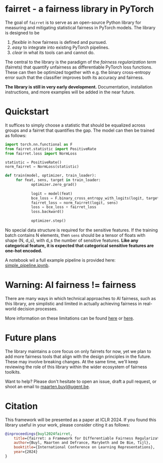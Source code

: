 # fairret - a fairness library in PyTorch
The goal of `fairret` is to serve as an open-source Python library for measuring and mitigating statistical fairness in PyTorch models. The library is designed to be 
1. *flexible* in how fairness is defined and pursued.
2. *easy* to integrate into existing PyTorch pipelines.
3. *clear* in what its tools can and cannot do.

The central to the library is the paradigm of the _fairness regularization term_ (fairrets) that quantify unfairness as differentiable PyTorch loss functions. 
These can then be optimized together with e.g. the binary cross-entropy error such that the classifier improves both its accuracy and fairness.

**The library is still in very early development.** Documentation, installation instructions, and more examples will be added in the near future.

# Quickstart
It suffices to simply choose a statistic that should be equalized across groups and a fairret that quantifies the gap. The model can then be trained as follows:

```python
import torch.nn.functional as F
from fairret.statistic import PositiveRate
from fairret.loss import NormLoss

statistic = PositiveRate()
norm_fairret = NormLoss(statistic)

def train(model, optimizer, train_loader):
     for feat, sens, target in train_loader:
            optimizer.zero_grad()
            
            logit = model(feat)
            bce_loss = F.binary_cross_entropy_with_logits(logit, target)
            fairret_loss = norm_fairret(logit, sens)
            loss = bce_loss + fairret_loss
            loss.backward()
            
            optimizer.step()
```

No special data structure is required for the sensitive features. If the training batch contains N elements, then `sens` should be a tensor of floats with shape (N, d_s), with d_s the number of sensitive features. **Like any categorical feature, it is expected that categorical sensitive features are one-hot encoded.**

A notebook wil a full example pipeline is provided here: [simple_pipeline.ipynb](/examples/simple_pipeline.ipynb).

# Warning: AI fairness != fairness
There are many ways in which technical approaches to AI fairness, such as this library, are simplistic and limited in actually achieving fairness in real-world decision processes.

More information on these limitations can be found [here](https://dl.acm.org/doi/full/10.1145/3624700) or [here](https://ojs.aaai.org/index.php/AAAI/article/view/26798).

# Future plans
The library maintains a core focus on only fairrets for now, yet we plan to add more fairness tools that align with the design principles in the future. These may involve breaking changes. At the same time, we'll keep reviewing the role of this library within the wider ecosystem of fairness toolkits. 

Want to help? Please don't hesitate to open an issue, draft a pull request, or shoot an email to [maarten.buyl@ugent.be](mailto:maarten.buyl@ugent.be).

# Citation
This framework will be presented as a paper at ICLR 2024. If you found this library useful in your work, please consider citing it as follows:

```bibtex
@inproceedings{buyl2024fairret,
    title={fairret: a Framework for Differentiable Fairness Regularization Terms},
    author={Buyl, Maarten and Defrance, Marybeth and De Bie, Tijl},
    booktitle={International Conference on Learning Representations},
    year={2024}
}
```
